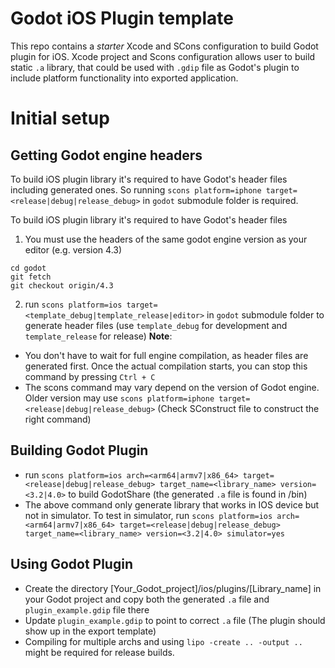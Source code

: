# Godot iOS Plugin template

This repo contains a *starter* Xcode and SCons configuration to build Godot plugin for iOS.
Xcode project and Scons configuration allows user to build static `.a` library, that could be used with `.gdip` file as Godot's plugin to include platform functionality into exported application.

# Initial setup

## Getting Godot engine headers

To build iOS plugin library it's required to have Godot's header files including generated ones. So running `scons platform=iphone target=<release|debug|release_debug>` in `godot` submodule folder is required.

To build iOS plugin library it's required to have Godot's header files
1. You must use the headers of the same godot engine version as your editor (e.g. version 4.3)
```
cd godot
git fetch
git checkout origin/4.3
```
2. run `scons platform=ios target=<template_debug|template_release|editor>` in `godot` submodule folder to generate header files (use `template_debug` for development and `template_release` for release)
**Note**:
- You don't have to wait for full engine compilation, as header files are generated first. Once the actual compilation starts, you can stop this command by pressing `Ctrl + C`
- The scons command may vary depend on the version of Godot engine. Older version may use `scons platform=iphone target=<release|debug|release_debug>` (Check SConstruct file to construct the right command)

## Building Godot Plugin

- run `scons platform=ios arch=<arm64|armv7|x86_64> target=<release|debug|release_debug> target_name=<library_name> version=<3.2|4.0>` to build GodotShare (the generated `.a` file is found in /bin)
- The above command only generate library that works in IOS device but not in simulator. To test in simulator, run `scons platform=ios arch=<arm64|armv7|x86_64> target=<release|debug|release_debug> target_name=<library_name> version=<3.2|4.0> simulator=yes`

## Using Godot Plugin
- Create the directory [Your_Godot_project]/ios/plugins/[Library_name] in your Godot project and copy both the generated `.a` file and `plugin_example.gdip` file there
- Update `plugin_example.gdip` to point to correct `.a` file (The plugin should show up in the export template)
- Compiling for multiple archs and using `lipo -create .. -output ..` might be required for release builds.
